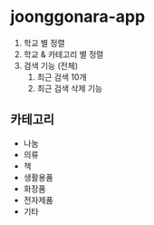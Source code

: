# joonggonara-app
1. 학교 별 정렬
2. 학교 & 카테고리 별 정렬
3. 검색 기능 (전체)
    1. 최근 검색 10개
    2. 최근 검색 삭제 기능

## 카테고리
- 나눔
- 의류
- 책
- 생활용품
- 화장품
- 전자제품
- 기타

